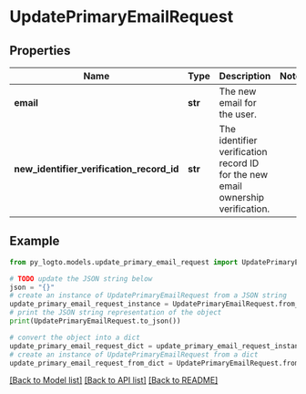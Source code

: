 # UpdatePrimaryEmailRequest


## Properties

Name | Type | Description | Notes
------------ | ------------- | ------------- | -------------
**email** | **str** | The new email for the user. | 
**new_identifier_verification_record_id** | **str** | The identifier verification record ID for the new email ownership verification. | 

## Example

```python
from py_logto.models.update_primary_email_request import UpdatePrimaryEmailRequest

# TODO update the JSON string below
json = "{}"
# create an instance of UpdatePrimaryEmailRequest from a JSON string
update_primary_email_request_instance = UpdatePrimaryEmailRequest.from_json(json)
# print the JSON string representation of the object
print(UpdatePrimaryEmailRequest.to_json())

# convert the object into a dict
update_primary_email_request_dict = update_primary_email_request_instance.to_dict()
# create an instance of UpdatePrimaryEmailRequest from a dict
update_primary_email_request_from_dict = UpdatePrimaryEmailRequest.from_dict(update_primary_email_request_dict)
```
[[Back to Model list]](../README.md#documentation-for-models) [[Back to API list]](../README.md#documentation-for-api-endpoints) [[Back to README]](../README.md)


